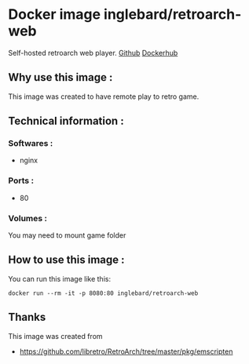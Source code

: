 # Docker image inglebard/retroarch-web
Self-hosted retroarch web player.
[Github](https://github.com/Inglebard/dockerfiles/tree/retroarch-web/)
[Dockerhub](https://hub.docker.com/r/inglebard/retroarch-web/)

## Why use this image :

This image was created to have remote play to retro game.

## Technical information :

### Softwares :
* nginx

### Ports :
* 80

### Volumes :
You may need to mount game folder

## How to use this image :

You can run this image like this:
```
docker run --rm -it -p 8080:80 inglebard/retroarch-web

```

## Thanks
This image was created from
* https://github.com/libretro/RetroArch/tree/master/pkg/emscripten
